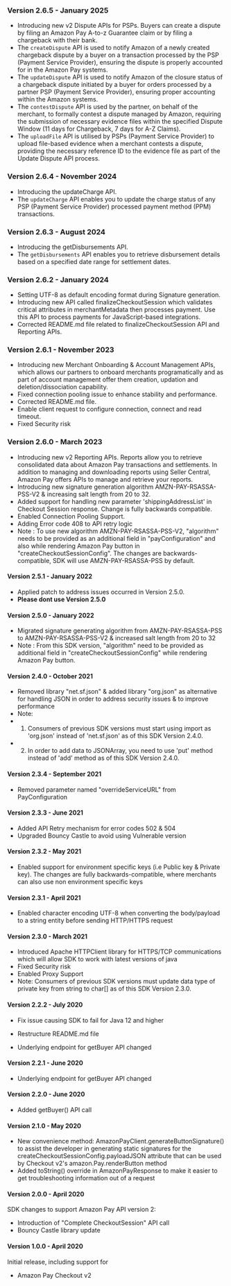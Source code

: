 ### Version 2.6.5 - January 2025
* Introducing new v2 Dispute APIs for PSPs. Buyers can create a dispute by filing an Amazon Pay A-to-z Guarantee claim or by filing a chargeback with their bank.
* The `createDispute` API is used to notify Amazon of a newly created chargeback dispute by a buyer on a transaction processed by the PSP (Payment Service Provider), ensuring the dispute is properly accounted for in the Amazon Pay systems.
* The `updateDispute` API is used to notify Amazon of the closure status of a chargeback dispute initiated by a buyer for orders processed by a partner PSP (Payment Service Provider), ensuring proper accounting within the Amazon systems.
* The `contestDispute` API is used by the partner, on behalf of the merchant, to formally contest a dispute managed by Amazon, requiring the submission of necessary evidence files within the specified Dispute Window (11 days for Chargeback, 7 days for A-Z Claims).
* The `uploadFile` API is utilised by PSPs (Payment Service Provider) to upload file-based evidence when a merchant contests a dispute, providing the necessary reference ID to the evidence file as part of the Update Dispute API process.

### Version 2.6.4 - November 2024
* Introducing the updateCharge API.
* The `updateCharge` API enables you to update the charge status of any PSP (Payment Service Provider) processed payment method (PPM) transactions.

### Version 2.6.3 - August 2024
* Introducing the getDisbursements API.
* The `getDisbursements` API enables you to retrieve disbursement details based on a specified date range for settlement dates.

### Version 2.6.2 - January 2024
* Setting UTF-8 as default encoding format during Signature generation.
* Introducing new API called finalizeCheckoutSession which validates critical attributes in merchantMetadata then processes payment. Use this API to process payments for JavaScript-based integrations.
* Corrected README.md file related to finalizeCheckoutSession API and Reporting APIs.

### Version 2.6.1 - November 2023
* Introducing new Merchant Onboarding & Account Management APIs, which allows our partners to onboard merchants programatically and as part of account management offer them creation, updation and deletion/dissociation capability.
* Fixed connection pooling issue to enhance stability and performance.
* Corrected README.md file.
* Enable client request to configure connection, connect and read timeout.
* Fixed Security risk

### Version 2.6.0 - March 2023
* Introducing new v2 Reporting APIs. Reports allow you to retrieve consolidated data about Amazon Pay transactions and settlements. In addition to managing and downloading reports using Seller Central, Amazon Pay offers APIs to manage and retrieve your reports.
* Introducing new signature generation algorithm AMZN-PAY-RSASSA-PSS-V2 & increasing salt length from 20 to 32.
* Added support for handling new parameter 'shippingAddressList' in Checkout Session response. Change is fully backwards compatible.
* Enabled Connection Pooling Support.
* Adding Error code 408 to API retry logic
* Note : To use new algorithm AMZN-PAY-RSASSA-PSS-V2, "algorithm" needs to be provided as an additional field in "payConfiguration" and also while rendering Amazon Pay button in "createCheckoutSessionConfig". The changes are backwards-compatible, SDK will use AMZN-PAY-RSASSA-PSS by default.

#### Version 2.5.1 - January 2022
* Applied patch to address issues occurred in Version 2.5.0.
* **Please dont use Version 2.5.0**

#### Version 2.5.0 - January 2022
* Migrated signature generating algorithm from AMZN-PAY-RSASSA-PSS to AMZN-PAY-RSASSA-PSS-V2 & increased salt length from 20 to 32
* Note : From this SDK version, "algorithm" need to be provided as additional field in "createCheckoutSessionConfig" while rendering Amazon Pay button.

#### Version 2.4.0 - October 2021
* Removed library "net.sf.json" & added library "org.json" as alternative for handling JSON in order to address security issues & to improve performance
* Note: 
* 1. Consumers of previous SDK versions must start using import as 'org.json' instead of 'net.sf.json' as of this SDK Version 2.4.0.
* 2. In order to add data to JSONArray, you need to use 'put' method instead of 'add' method as of this SDK Version 2.4.0.

#### Version 2.3.4 - September 2021
* Removed parameter named "overrideServiceURL" from PayConfiguration

#### Version 2.3.3 - June 2021
* Added API Retry mechanism for error codes 502 & 504
* Upgraded Bouncy Castle to avoid using Vulnerable version
  		 
#### Version 2.3.2 - May 2021
* Enabled support for environment specific keys (i.e Public key & Private key). The changes are fully backwards-compatible, where merchants can also use non environment specific keys 

#### Version 2.3.1 - April 2021
* Enabled character encoding UTF-8 when converting the body/payload to a string entity before sending HTTP/HTTPS request

#### Version 2.3.0 - March 2021
* Introduced Apache HTTPClient library for HTTPS/TCP communications which will allow SDK to work with latest versions of java
* Fixed Security risk
* Enabled Proxy Support
* Note: Consumers of previous SDK versions must update data type of private key from string to char[] as of this SDK Version 2.3.0.

#### Version 2.2.2 - July 2020

* Fix issue causing SDK to fail for Java 12 and higher
* Restructure README.md file

* Underlying endpoint for getBuyer API changed

#### Version 2.2.1 - June 2020

* Underlying endpoint for getBuyer API changed

#### Version 2.2.0 - June 2020

* Added getBuyer() API call

#### Version 2.1.0 - May 2020

* New convenience method: AmazonPayClient.generateButtonSignature() to assist the developer in generating static signatures for the createCheckoutSessionConfig.payloadJSON attribute that can be used by Checkout v2's amazon.Pay.renderButton method
* Added toString() override in AmazonPayResponse to make it easier to get troubleshooting information out of a request

#### Version 2.0.0 - April 2020
	  
SDK changes to support Amazon Pay API version 2:
	 
* Introduction of "Complete CheckoutSession" API call
* Bouncy Castle library update
	  
#### Version 1.0.0 - April 2020
	  
Initial release, including support for
	 
* Amazon Pay Checkout v2

